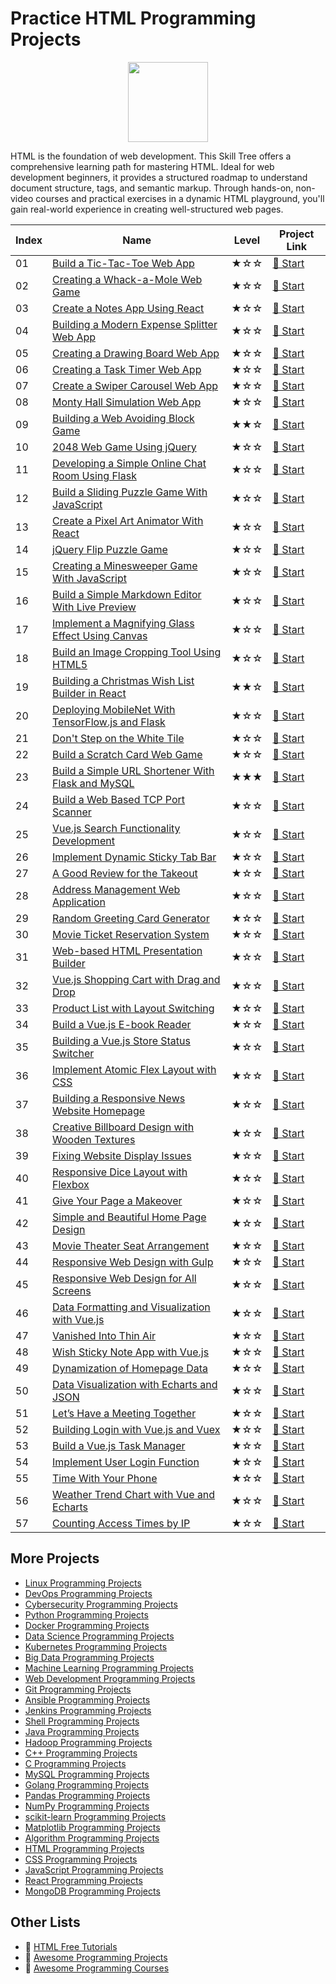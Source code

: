 # Practice HTML Programming Projects

<div align="center">
<img width="128px" src="https://file.labex.io/path/NrasuEoAvSam.png">
</div>

HTML is the foundation of web development. This Skill Tree offers a comprehensive learning path for mastering HTML. Ideal for web development beginners, it provides a structured roadmap to understand document structure, tags, and semantic markup. Through hands-on, non-video courses and practical exercises in a dynamic HTML playground, you'll gain real-world experience in creating well-structured web pages.

|   Index | Name                                                                                                                                    | Level   | Project Link                                                                                  |
|---------|-----------------------------------------------------------------------------------------------------------------------------------------|---------|-----------------------------------------------------------------------------------------------|
|      01 | [Build a Tic-Tac-Toe Web App](https://labex.io/courses/project-build-a-tic-tac-toe-web-app)                                             | ★☆☆     | [🚀 Start](https://labex.io/courses/project-build-a-tic-tac-toe-web-app)                       |
|      02 | [Creating a Whack-a-Mole Web Game](https://labex.io/courses/project-creating-a-whack-a-mole-web-game)                                   | ★☆☆     | [🚀 Start](https://labex.io/courses/project-creating-a-whack-a-mole-web-game)                  |
|      03 | [Create a Notes App Using React](https://labex.io/courses/project-create-a-notes-app-using-react)                                       | ★☆☆     | [🚀 Start](https://labex.io/courses/project-create-a-notes-app-using-react)                    |
|      04 | [Building a Modern Expense Splitter Web App](https://labex.io/courses/project-building-a-expense-splitter-web-app)                      | ★☆☆     | [🚀 Start](https://labex.io/courses/project-building-a-expense-splitter-web-app)               |
|      05 | [Creating a Drawing Board Web App](https://labex.io/courses/project-creating-a-drawing-board-web-app)                                   | ★☆☆     | [🚀 Start](https://labex.io/courses/project-creating-a-drawing-board-web-app)                  |
|      06 | [Creating a Task Timer Web App](https://labex.io/courses/project-creating-a-task-timer-web-app)                                         | ★☆☆     | [🚀 Start](https://labex.io/courses/project-creating-a-task-timer-web-app)                     |
|      07 | [Create a Swiper Carousel Web App](https://labex.io/courses/project-create-a-swiper-carousel-web-app)                                   | ★☆☆     | [🚀 Start](https://labex.io/courses/project-create-a-swiper-carousel-web-app)                  |
|      08 | [Monty Hall Simulation Web App](https://labex.io/courses/project-monty-hall-problem-simulation-web-app)                                 | ★☆☆     | [🚀 Start](https://labex.io/courses/project-monty-hall-problem-simulation-web-app)             |
|      09 | [Building a Web Avoiding Block Game](https://labex.io/courses/project-building-a-web-avoiding-block-game)                               | ★★☆     | [🚀 Start](https://labex.io/courses/project-building-a-web-avoiding-block-game)                |
|      10 | [2048 Web Game Using jQuery](https://labex.io/courses/project-2048-web-game-using-jquery)                                               | ★☆☆     | [🚀 Start](https://labex.io/courses/project-2048-web-game-using-jquery)                        |
|      11 | [Developing a Simple Online Chat Room Using Flask](https://labex.io/courses/project-developing-a-simple-online-chat-room-using-flask)   | ★☆☆     | [🚀 Start](https://labex.io/courses/project-developing-a-simple-online-chat-room-using-flask)  |
|      12 | [Build a Sliding Puzzle Game With JavaScript](https://labex.io/courses/project-build-a-sliding-puzzle-game-with-javascript)             | ★☆☆     | [🚀 Start](https://labex.io/courses/project-build-a-sliding-puzzle-game-with-javascript)       |
|      13 | [Create a Pixel Art Animator With React](https://labex.io/courses/project-create-a-pixel-art-animator-with-react)                       | ★☆☆     | [🚀 Start](https://labex.io/courses/project-create-a-pixel-art-animator-with-react)            |
|      14 | [jQuery Flip Puzzle Game](https://labex.io/courses/project-jquery-flip-puzzle-game)                                                     | ★☆☆     | [🚀 Start](https://labex.io/courses/project-jquery-flip-puzzle-game)                           |
|      15 | [Creating a Minesweeper Game With JavaScript](https://labex.io/courses/project-creating-a-minesweeper-game-with-javascript)             | ★☆☆     | [🚀 Start](https://labex.io/courses/project-creating-a-minesweeper-game-with-javascript)       |
|      16 | [Build a Simple Markdown Editor With Live Preview](https://labex.io/courses/project-build-a-simple-markdown-editor-with-live-preview)   | ★☆☆     | [🚀 Start](https://labex.io/courses/project-build-a-simple-markdown-editor-with-live-preview)  |
|      17 | [Implement a Magnifying Glass Effect Using Canvas](https://labex.io/courses/project-implement-a-magnifying-glass-effect-using-canvas)   | ★☆☆     | [🚀 Start](https://labex.io/courses/project-implement-a-magnifying-glass-effect-using-canvas)  |
|      18 | [Build an Image Cropping Tool Using HTML5](https://labex.io/courses/project-build-an-image-cropping-tool-using-html5)                   | ★☆☆     | [🚀 Start](https://labex.io/courses/project-build-an-image-cropping-tool-using-html5)          |
|      19 | [Building a Christmas Wish List Builder in React](https://labex.io/courses/project-building-a-christmas-wish-list-builder-in-react)     | ★★☆     | [🚀 Start](https://labex.io/courses/project-building-a-christmas-wish-list-builder-in-react)   |
|      20 | [Deploying MobileNet With TensorFlow.js and Flask](https://labex.io/courses/project-deploying-mobilenet-with-tensorflowjs-and-flask)    | ★☆☆     | [🚀 Start](https://labex.io/courses/project-deploying-mobilenet-with-tensorflowjs-and-flask)   |
|      21 | [Don't Step on the White Tile](https://labex.io/courses/project-dont-step-on-the-white-tile)                                            | ★☆☆     | [🚀 Start](https://labex.io/courses/project-dont-step-on-the-white-tile)                       |
|      22 | [Build a Scratch Card Web Game](https://labex.io/courses/project-scratch-card-game)                                                     | ★☆☆     | [🚀 Start](https://labex.io/courses/project-scratch-card-game)                                 |
|      23 | [Build a Simple URL Shortener With Flask and MySQL](https://labex.io/courses/project-build-a-simple-url-shortener-with-flask-and-mysql) | ★★★     | [🚀 Start](https://labex.io/courses/project-build-a-simple-url-shortener-with-flask-and-mysql) |
|      24 | [Build a Web Based TCP Port Scanner](https://labex.io/courses/project-build-a-web-based-tcp-port-scanner)                               | ★☆☆     | [🚀 Start](https://labex.io/courses/project-build-a-web-based-tcp-port-scanner)                |
|      25 | [Vue.js Search Functionality Development](https://labex.io/courses/project-do-a-search)                                                 | ★☆☆     | [🚀 Start](https://labex.io/courses/project-do-a-search)                                       |
|      26 | [Implement Dynamic Sticky Tab Bar](https://labex.io/courses/project-dynamic-tab-bar)                                                    | ★☆☆     | [🚀 Start](https://labex.io/courses/project-dynamic-tab-bar)                                   |
|      27 | [A Good Review for the Takeout](https://labex.io/courses/project-a-good-review-for-the-takeout)                                         | ★☆☆     | [🚀 Start](https://labex.io/courses/project-a-good-review-for-the-takeout)                     |
|      28 | [Address Management Web Application](https://labex.io/courses/project-add-new-address)                                                  | ★☆☆     | [🚀 Start](https://labex.io/courses/project-add-new-address)                                   |
|      29 | [Random Greeting Card Generator](https://labex.io/courses/project-holiday-greeting-card)                                                | ★☆☆     | [🚀 Start](https://labex.io/courses/project-holiday-greeting-card)                             |
|      30 | [Movie Ticket Reservation System](https://labex.io/courses/project-movie-ticket-reservation)                                            | ★☆☆     | [🚀 Start](https://labex.io/courses/project-movie-ticket-reservation)                          |
|      31 | [Web-based HTML Presentation Builder](https://labex.io/courses/project-web-ppt)                                                         | ★☆☆     | [🚀 Start](https://labex.io/courses/project-web-ppt)                                           |
|      32 | [Vue.js Shopping Cart with Drag and Drop](https://labex.io/courses/project-fun-shopping)                                                | ★☆☆     | [🚀 Start](https://labex.io/courses/project-fun-shopping)                                      |
|      33 | [Product List with Layout Switching](https://labex.io/courses/project-layout-switch)                                                    | ★☆☆     | [🚀 Start](https://labex.io/courses/project-layout-switch)                                     |
|      34 | [Build a Vue.js E-book Reader](https://labex.io/courses/project-read-it)                                                                | ★☆☆     | [🚀 Start](https://labex.io/courses/project-read-it)                                           |
|      35 | [Building a Vue.js Store Status Switcher](https://labex.io/courses/project-switch-business-status)                                      | ★☆☆     | [🚀 Start](https://labex.io/courses/project-switch-business-status)                            |
|      36 | [Implement Atomic Flex Layout with CSS](https://labex.io/courses/project-atomic-css)                                                    | ★☆☆     | [🚀 Start](https://labex.io/courses/project-atomic-css)                                        |
|      37 | [Building a Responsive News Website Homepage](https://labex.io/courses/project-creating-website-homepage)                               | ★☆☆     | [🚀 Start](https://labex.io/courses/project-creating-website-homepage)                         |
|      38 | [Creative Billboard Design with Wooden Textures](https://labex.io/courses/project-creative-billboard)                                   | ★☆☆     | [🚀 Start](https://labex.io/courses/project-creative-billboard)                                |
|      39 | [Fixing Website Display Issues](https://labex.io/courses/project-fix-website-display)                                                   | ★☆☆     | [🚀 Start](https://labex.io/courses/project-fix-website-display)                               |
|      40 | [Responsive Dice Layout with Flexbox](https://labex.io/courses/project-flex-dice-layout)                                                | ★☆☆     | [🚀 Start](https://labex.io/courses/project-flex-dice-layout)                                  |
|      41 | [Give Your Page a Makeover](https://labex.io/courses/project-give-your-page-a-makeover)                                                 | ★☆☆     | [🚀 Start](https://labex.io/courses/project-give-your-page-a-makeover)                         |
|      42 | [Simple and Beautiful Home Page Design](https://labex.io/courses/project-labex-knowledge-network)                                       | ★☆☆     | [🚀 Start](https://labex.io/courses/project-labex-knowledge-network)                           |
|      43 | [Movie Theater Seat Arrangement](https://labex.io/courses/project-movie-theater-seat-arrangement)                                       | ★☆☆     | [🚀 Start](https://labex.io/courses/project-movie-theater-seat-arrangement)                    |
|      44 | [Responsive Web Design with Gulp](https://labex.io/courses/project-responsive-page-layout)                                              | ★☆☆     | [🚀 Start](https://labex.io/courses/project-responsive-page-layout)                            |
|      45 | [Responsive Web Design for All Screens](https://labex.io/courses/project-responsive-web-design)                                         | ★☆☆     | [🚀 Start](https://labex.io/courses/project-responsive-web-design)                             |
|      46 | [Data Formatting and Visualization with Vue.js](https://labex.io/courses/project-table-data-conversion)                                 | ★☆☆     | [🚀 Start](https://labex.io/courses/project-table-data-conversion)                             |
|      47 | [Vanished Into Thin Air](https://labex.io/courses/project-vanished-into-thin-air)                                                       | ★☆☆     | [🚀 Start](https://labex.io/courses/project-vanished-into-thin-air)                            |
|      48 | [Wish Sticky Note App with Vue.js](https://labex.io/courses/project-wish-sticky-note)                                                   | ★☆☆     | [🚀 Start](https://labex.io/courses/project-wish-sticky-note)                                  |
|      49 | [Dynamization of Homepage Data](https://labex.io/courses/project-dynamization-of-homepage-data)                                         | ★☆☆     | [🚀 Start](https://labex.io/courses/project-dynamization-of-homepage-data)                     |
|      50 | [Data Visualization with Echarts and JSON](https://labex.io/courses/project-food-protein-revealed)                                      | ★☆☆     | [🚀 Start](https://labex.io/courses/project-food-protein-revealed)                             |
|      51 | [Let’s Have a Meeting Together](https://labex.io/courses/project-lets-have-a-meeting-together)                                          | ★☆☆     | [🚀 Start](https://labex.io/courses/project-lets-have-a-meeting-together)                      |
|      52 | [Building Login with Vue.js and Vuex](https://labex.io/courses/project-missing-token)                                                   | ★☆☆     | [🚀 Start](https://labex.io/courses/project-missing-token)                                     |
|      53 | [Build a Vue.js Task Manager](https://labex.io/courses/project-time-management-master)                                                  | ★☆☆     | [🚀 Start](https://labex.io/courses/project-time-management-master)                            |
|      54 | [Implement User Login Function](https://labex.io/courses/project-implement-user-login-function)                                         | ★☆☆     | [🚀 Start](https://labex.io/courses/project-implement-user-login-function)                     |
|      55 | [Time With Your Phone](https://labex.io/courses/project-time-with-your-phone)                                                           | ★☆☆     | [🚀 Start](https://labex.io/courses/project-time-with-your-phone)                              |
|      56 | [Weather Trend Chart with Vue and Echarts](https://labex.io/courses/project-weather-trend)                                              | ★☆☆     | [🚀 Start](https://labex.io/courses/project-weather-trend)                                     |
|      57 | [Counting Access Times by IP](https://labex.io/courses/project-counting-access-times-by-ip)                                             | ★☆☆     | [🚀 Start](https://labex.io/courses/project-counting-access-times-by-ip)                       |

## More Projects

- [Linux Programming Projects](https://github.com/labex-labs/practice-linux-programming-projects)
- [DevOps Programming Projects](https://github.com/labex-labs/practice-devops-programming-projects)
- [Cybersecurity Programming Projects](https://github.com/labex-labs/practice-cybersecurity-programming-projects)
- [Python Programming Projects](https://github.com/labex-labs/practice-python-programming-projects)
- [Docker Programming Projects](https://github.com/labex-labs/practice-docker-programming-projects)
- [Data Science Programming Projects](https://github.com/labex-labs/practice-data-science-programming-projects)
- [Kubernetes Programming Projects](https://github.com/labex-labs/practice-kubernetes-programming-projects)
- [Big Data Programming Projects](https://github.com/labex-labs/practice-bigdata-programming-projects)
- [Machine Learning Programming Projects](https://github.com/labex-labs/practice-ml-programming-projects)
- [Web Development Programming Projects](https://github.com/labex-labs/practice-web-development-programming-projects)
- [Git Programming Projects](https://github.com/labex-labs/practice-git-programming-projects)
- [Ansible Programming Projects](https://github.com/labex-labs/practice-ansible-programming-projects)
- [Jenkins Programming Projects](https://github.com/labex-labs/practice-jenkins-programming-projects)
- [Shell Programming Projects](https://github.com/labex-labs/practice-shell-programming-projects)
- [Java Programming Projects](https://github.com/labex-labs/practice-java-programming-projects)
- [Hadoop Programming Projects](https://github.com/labex-labs/practice-hadoop-programming-projects)
- [C++ Programming Projects](https://github.com/labex-labs/practice-cpp-programming-projects)
- [C Programming Projects](https://github.com/labex-labs/practice-c-programming-projects)
- [MySQL Programming Projects](https://github.com/labex-labs/practice-mysql-programming-projects)
- [Golang Programming Projects](https://github.com/labex-labs/practice-go-programming-projects)
- [Pandas Programming Projects](https://github.com/labex-labs/practice-pandas-programming-projects)
- [NumPy Programming Projects](https://github.com/labex-labs/practice-numpy-programming-projects)
- [scikit-learn Programming Projects](https://github.com/labex-labs/practice-sklearn-programming-projects)
- [Matplotlib Programming Projects](https://github.com/labex-labs/practice-matplotlib-programming-projects)
- [Algorithm Programming Projects](https://github.com/labex-labs/practice-algorithm-programming-projects)
- [HTML Programming Projects](https://github.com/labex-labs/practice-html-programming-projects)
- [CSS Programming Projects](https://github.com/labex-labs/practice-css-programming-projects)
- [JavaScript Programming Projects](https://github.com/labex-labs/practice-javascript-programming-projects)
- [React Programming Projects](https://github.com/labex-labs/practice-react-programming-projects)
- [MongoDB Programming Projects](https://github.com/labex-labs/practice-mongodb-programming-projects)


## Other Lists

- 🔗 [HTML Free Tutorials](https://github.com/labex-labs/html-free-tutorials)
- 🔗 [Awesome Programming Projects](https://github.com/labex-labs/awesome-programming-projects)
- 🔗 [Awesome Programming Courses](https://github.com/labex-labs/awesome-programming-courses)

